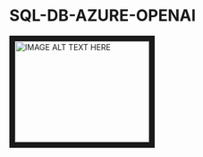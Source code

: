 # SQL-DB-AZURE-OPENAI

<a href="http://www.youtube.com/watch?feature=player_embedded&v=TnaRV53I89c
" target="_blank"><img src="http://img.youtube.com/vi/TnaRV53I89c/0.jpg" 
alt="IMAGE ALT TEXT HERE" width="240" height="180" border="10" /></a>
